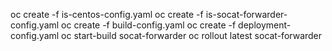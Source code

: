 oc create -f is-centos-config.yaml
oc create -f is-socat-forwarder-config.yaml
oc create -f build-config.yaml
oc create -f deployment-config.yaml
oc start-build socat-forwarder
oc rollout latest socat-forwarder

